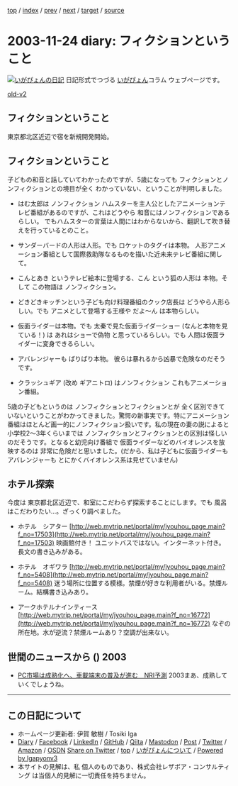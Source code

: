 [top](../index.html) 
 / [index](index.html) 
 / [prev](ig031121.html) 
 / [next](ig031125.html) 
 / [target](https://www.igapyon.jp/igapyon/diary/2003/ig031124.html) 
 / [source](https://github.com/igapyon/diary/blob/master/2003/ig031124.src.md) 

2003-11-24 diary: フィクションということ
=====================================================================================================
[![いがぴょんの日記](https://www.igapyon.jp/igapyon/diary/images/iga202308_128.jpg "いがぴょん")](https://www.igapyon.jp/igapyon/diary/memo/memoigapyon.html) 日記形式でつづる [いがぴょん](https://www.igapyon.jp/igapyon/diary/memo/memoigapyon.html)コラム ウェブページです。

[old-v2](ig031124-orig.html)

## フィクションということ

東京都北区近辺で宿を新規開発開始。


## フィクションということ

子どもの和音と話していてわかったのですが、5歳になっても フィクションとノンフィクションとの境目が全く わかっていない、ということが判明しました。

* はむ太郎は ノンフィクション
  ハムスターを主人公としたアニメーションテレビ番組があるのですが、これはどうやら
  和音にはノンフィクションであるらしい。
  でもハムスターの言葉は人間にはわからないから、翻訳して吹き替えを行っているとのこと。
  
* サンダーバードの人形は人形。でも ロケットのタグイは本物。
  人形アニメーション番組として国際救助隊なるものを描いた近未来テレビ番組に関して。
  
* こんとあき というテレビ絵本に登場する、こん という狐の人形は 本物。そして
  この物語は ノンフィクション。
  
* どきどきキッチンという子ども向け料理番組のクック店長は どうやら人形らしい。でも
  アニメとして登場する王様や だよ～ん は本物らしい。
  
* 仮面ライダーは本物。でも 太秦で見た仮面ライダーショー (なんと本物を見ている！)
  は あれはショーで偽物 と思っているらしい。でも 人間は仮面ライダーに変身できるらしい。
  
* アバレンジャーも ばりばり本物。
  彼らは暴れるから凶暴で危険なのだそうです。
  
* クラッシュギア (改め ギアニトロ) はノンフィクション
  これもアニメーション番組。

5歳の子どもというのは ノンフィクションとフィクションとが 全く区別できていないということがわかってきました。驚愕の新事実です。特にアニメーション番組はほとんど画一的にノンフィクション扱いです。私の現在の妻の説によると 小学校2～3年くらいまでは ノンフィクションとフィクションとの区別は怪しいのだそうです。となると幼児向け番組で 仮面ライダーなどのバイオレンスを放映するのは 非常に危険だと思いました。(だから、私は子どもに仮面ライダーもアバレンジャーも とにかくバイオレンス系は見せていません)

## ホテル探索

今度は 東京都北区近辺で、和室にこだわらず探索することにします。でも 風呂はこだわりたい…。ざっくり調べました。

* ホテル　シアター
  [http://web.mytrip.net/portal/my/jyouhou_page.main?f_no=17503](http://web.mytrip.net/portal/my/jyouhou_page.main?f_no=17503)
  映画館付き！ ユニットバスではない。インターネット付き。長文の書き込みがある。
  
* ホテル　オギワラ
  [http://web.mytrip.net/portal/my/jyouhou_page.main?f_no=5408](http://web.mytrip.net/portal/my/jyouhou_page.main?f_no=5408)
  迷う場所に位置する模様。禁煙が好きな利用者がいる。禁煙ルーム。結構書き込みあり。
  
* アークホテルナインティース
  [http://web.mytrip.net/portal/my/jyouhou_page.main?f_no=16772](http://web.mytrip.net/portal/my/jyouhou_page.main?f_no=16772)
  なぞの所在地。水が逆流？禁煙ルームあり？空調が出来ない。

## 世間のニュースから () 2003

* [PC市場は成熟化へ、車載端末の普及が進む　NRI予測](http://www.zdnet.co.jp/news/0311/20/njbt_02.html)  2003まあ、成熟していくでしょうね。


----------------------------------------------------------------------------------------------------

## この日記について

* ホームページ更新者: 伊賀 敏樹 / Tosiki Iga
* [Diary](https://www.igapyon.jp/igapyon/diary/) / [Facebook](https://www.facebook.com/igapyon) / [LinkedIn](https://www.linkedin.com/in/toshikiiga) / [GitHub](https://github.com/igapyon) / [Qiita](https://qiita.com/igapyon) / [Mastodon](https://social.vivaldi.net/@igapyon) / [Post](https://post.news/igapyon) / [Twitter](https://twitter.com/ToshikiIga) / [Amazon](https://www.amazon.co.jp/%E4%BC%8A%E8%B3%80-%E6%95%8F%E6%A8%B9/e/B004LTQWCQ) / [OSDN](https://ja.osdn.net/users/iga/)
[Share on Twitter](https://twitter.com/intent/tweet?hashtags=igapyon%2Cdiary%2C%E3%81%84%E3%81%8C%E3%81%B4%E3%82%87%E3%82%93&text=%E3%83%95%E3%82%A3%E3%82%AF%E3%82%B7%E3%83%A7%E3%83%B3%E3%81%A8%E3%81%84%E3%81%86%E3%81%93%E3%81%A8&url=https%3A%2F%2Fwww.igapyon.jp%2Figapyon%2Fdiary%2F2003%2Fig031124.html) / [top](../index.html) / [いがぴょんについて](https://www.igapyon.jp/igapyon/diary/memo/memoigapyon.html) / [Powered by Igapyonv3](https://github.com/igapyon/igapyonv3)
* 本サイトの見解は、私 個人のものであり、株式会社レザボア・コンサルティング は当個人的見解に一切責任を持ちません。 
